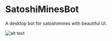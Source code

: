 # SatoshiMinesBot
A desktop bot for satoshimines with beautiful UI.

![alt text](http://quickbuckit.com/sBot.png "SBot Photo")

